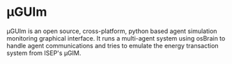 # µGUIm

µGUIm is an open source, cross-platform, python based agent simulation
monitoring graphical interface. It runs a multi-agent system using osBrain to
handle agent communications and tries to emulate the energy transaction system
from ISEP's µGIM.
